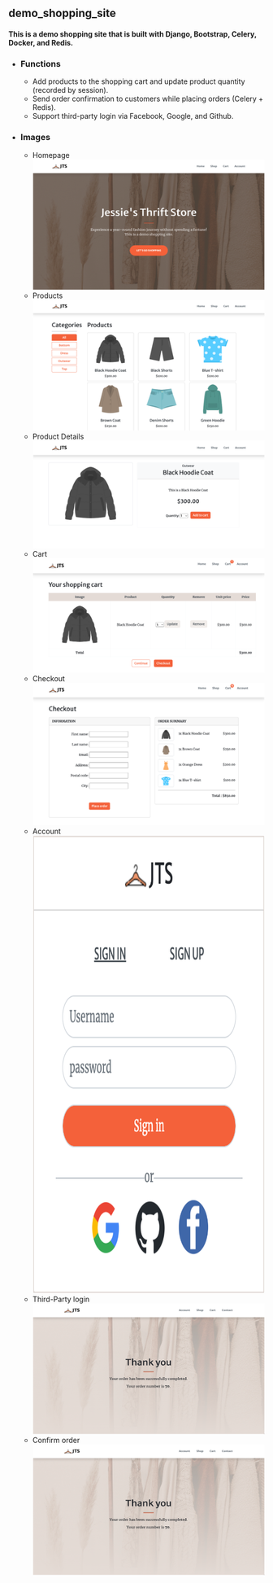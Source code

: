 ## demo_shopping_site
#### This is a demo shopping site that is built with Django, Bootstrap, Celery, Docker, and Redis.
- ### Functions
  - Add products to the shopping cart and update product quantity (recorded by session).
  - Send order confirmation to customers while placing orders (Celery + Redis).
  - Support third-party login via Facebook, Google, and Github.
- ### Images
  - Homepage
    ![image](https://github.com/yutzuuuuu/demo_shopping_site/blob/main/myshop/shop/static/img/homepage.png)
  - Products
    ![image](https://github.com/yutzuuuuu/demo_shopping_site/blob/main/myshop/shop/static/img/products.png)
  - Product Details
    ![image](https://github.com/yutzuuuuu/demo_shopping_site/blob/main/myshop/shop/static/img/product_details.png)
  - Cart
    ![image](https://github.com/yutzuuuuu/demo_shopping_site/blob/main/myshop/shop/static/img/cart.png)
  - Checkout
    ![image](https://github.com/yutzuuuuu/demo_shopping_site/blob/main/myshop/shop/static/img/checkout.png)
  - Account
    <img src="https://github.com/yutzuuuuu/demo_shopping_site/blob/main/myshop/shop/static/img/account.png" height="900">
  - Third-Party login
    ![image](https://github.com/yutzuuuuu/demo_shopping_site/blob/main/myshop/shop/static/img/confirm.png)
  - Confirm order
    ![image](https://github.com/yutzuuuuu/demo_shopping_site/blob/main/myshop/shop/static/img/confirm.png)
